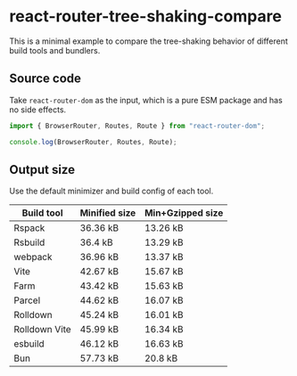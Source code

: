 # react-router-tree-shaking-compare

This is a minimal example to compare the tree-shaking behavior of different build tools and bundlers.

## Source code

Take `react-router-dom` as the input, which is a pure ESM package and has no side effects.

```js
import { BrowserRouter, Routes, Route } from "react-router-dom";

console.log(BrowserRouter, Routes, Route);
```

## Output size

Use the default minimizer and build config of each tool.

| Build tool    | Minified size | Min+Gzipped size |
| ------------- | ------------- | ---------------- |
| Rspack        | 36.36 kB      | 13.26 kB         |
| Rsbuild       | 36.4 kB       | 13.29 kB         |
| webpack       | 36.96 kB      | 13.37 kB         |
| Vite          | 42.67 kB      | 15.67 kB         |
| Farm          | 43.42 kB      | 15.63 kB         |
| Parcel        | 44.62 kB      | 16.07 kB         |
| Rolldown      | 45.24 kB      | 16.01 kB         |
| Rolldown Vite | 45.99 kB      | 16.34 kB         |
| esbuild       | 46.12 kB      | 16.63 kB         |
| Bun           | 57.73 kB      | 20.8 kB          |
